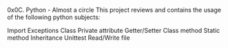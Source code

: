 0x0C. Python - Almost a circle
This project reviews and contains the usage of the following python subjects:

Import
Exceptions
Class
Private attribute
Getter/Setter
Class method
Static method
Inheritance
Unittest
Read/Write file
